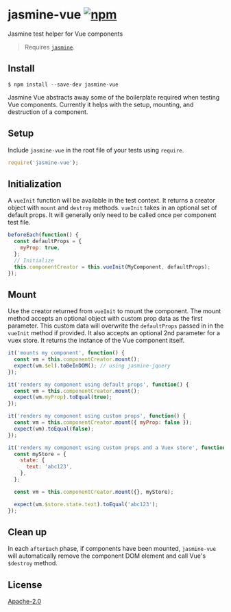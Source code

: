 # jasmine-vue [![npm](https://img.shields.io/npm/v/jasmine-vue.svg)](https://www.npmjs.com/package/jasmine-vue)

Jasmine test helper for Vue components

> Requires [`jasmine`](https://github.com/jasmine/jasmine).

## Install

```
$ npm install --save-dev jasmine-vue
```

Jasmine Vue abstracts away some of the boilerplate required when testing Vue components. Currently it helps with the setup, mounting, and destruction of a component.

## Setup

Include `jasmine-vue` in the root file of your tests using `require`.

```javascript
require('jasmine-vue');
```

## Initialization

A `vueInit` function will be available in the test context. It returns a creator object with `mount` and `destroy` methods. `vueInit` takes in an optional set of default props. It will generally only need to be called once per component test file.

```javascript
beforeEach(function() {
  const defaultProps = {
    myProp: true,
  };
  // Initialize
  this.componentCreator = this.vueInit(MyComponent, defaultProps);
});
```

## Mount

Use  the creator returned from `vueInit` to mount the component. The mount method accepts an optional object with custom prop data as the first parameter. This custom data will overwrite the `defaultProps` passed in in the `vueInit` method if provided. It also accepts an optional 2nd parameter for a vuex store. It returns the instance of the Vue component itself.


```javascript
it('mounts my component', function() {
  const vm = this.componentCreator.mount();
  expect(vm.$el).toBeInDOM(); // using jasmine-jquery
});

it('renders my component using default props', function() {
  const vm = this.componentCreator.mount();
  expect(vm.myProp).toEqual(true);
});

it('renders my component using custom props', function() {
  const vm = this.componentCreator.mount({ myProp: false });
  expect(vm).toEqual(false);
});

it('renders my component using custom props and a Vuex store', function() {
  const myStore = {
    state: {
      text: 'abc123',
    },
  };

  const vm = this.componentCreator.mount({}, myStore);

  expect(vm.$store.state.text).toEqual('abc123');
});
```

## Clean up

In each `afterEach` phase, if components have been mounted, `jasmine-vue` will automatically remove the component DOM element and call Vue's `$destroy` method.

## License

[Apache-2.0](/LICENSE)
